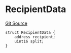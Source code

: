 # RecipientData
[Git Source](https://github.com/digiv3rse/core-contracts/blob/5454b58664fab805b6888a68ff40915d251f32f3/contracts/modules/act/collect/MultirecipientFeeCollectModule.sol)


```solidity
struct RecipientData {
    address recipient;
    uint16 split;
}
```

